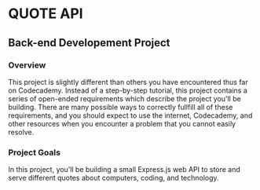 # QUOTE API

## Back-end Developement Project

### Overview

This project is slightly different than others you have encountered thus far on Codecademy. Instead of a step-by-step tutorial, this project contains a series of open-ended requirements which describe the project you'll be building. There are many possible ways to correctly fullfill all of these requirements, and you should expect to use the internet, Codecademy, and other resources when you encounter a problem that you cannot easily resolve.

### Project Goals
In this project, you'll be building a small Express.js web API to store and serve different quotes about computers, coding, and technology.

